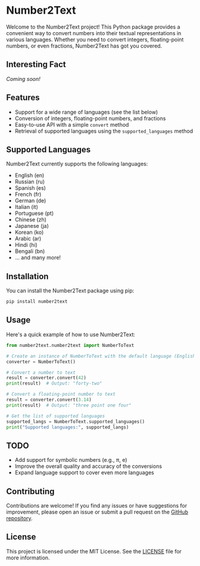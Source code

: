 # Number2Text

Welcome to the Number2Text project! This Python package provides a convenient way to convert numbers into their textual representations in various languages. Whether you need to convert integers, floating-point numbers, or even fractions, Number2Text has got you covered.

## Interesting Fact
*Coming soon!*

## Features
- Support for a wide range of languages (see the list below)
- Conversion of integers, floating-point numbers, and fractions
- Easy-to-use API with a simple `convert` method
- Retrieval of supported languages using the `supported_languages` method

## Supported Languages
Number2Text currently supports the following languages:
- English (en)
- Russian (ru)
- Spanish (es)
- French (fr)
- German (de)
- Italian (it)
- Portuguese (pt)
- Chinese (zh)
- Japanese (ja)
- Korean (ko)
- Arabic (ar)
- Hindi (hi)
- Bengali (bn)
- ... and many more!

## Installation
You can install the Number2Text package using pip:

```bash
pip install number2text
```

## Usage
Here's a quick example of how to use Number2Text:

```python
from number2text.number2text import NumberToText

# Create an instance of NumberToText with the default language (English)
converter = NumberToText()

# Convert a number to text
result = converter.convert(42)
print(result)  # Output: "forty-two"

# Convert a floating-point number to text
result = converter.convert(3.14)
print(result)  # Output: "three point one four"

# Get the list of supported languages
supported_langs = NumberToText.supported_languages()
print("Supported languages:", supported_langs)
```

## TODO
- Add support for symbolic numbers (e.g., π, e)
- Improve the overall quality and accuracy of the conversions
- Expand language support to cover even more languages

## Contributing
Contributions are welcome! If you find any issues or have suggestions for improvement, please open an issue or submit a pull request on the [GitHub repository](https://github.com/daswer123/number2text).

## License
This project is licensed under the MIT License. See the [LICENSE](LICENSE) file for more information.